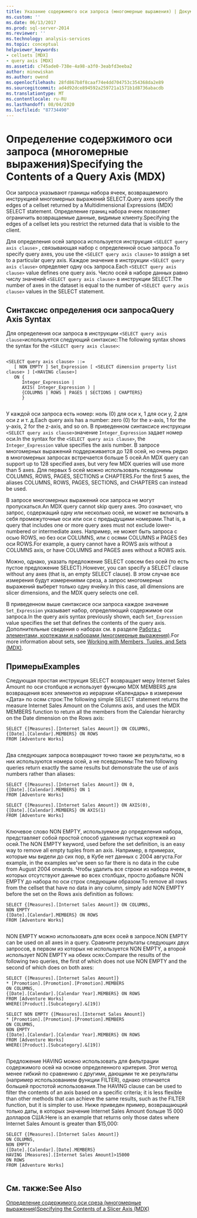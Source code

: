 ```yaml
---
title: Указание содержимого оси запроса (многомерные выражения) | Документация Майкрософт
ms.custom: ''
ms.date: 06/13/2017
ms.prod: sql-server-2014
ms.reviewer: ''
ms.technology: analysis-services
ms.topic: conceptual
helpviewer_keywords:
- cellsets [MDX]
- query axis [MDX]
ms.assetid: c745ade0-738e-4a98-a3f0-3eabfd3eeba2
author: minewiskan
ms.author: owend
ms.openlocfilehash: 28fd867b8f8caaf74e4dd704753c354368da2e89
ms.sourcegitcommit: ad4d92dce894592a259721a1571b1d8736abacdb
ms.translationtype: MT
ms.contentlocale: ru-RU
ms.lasthandoff: 08/04/2020
ms.locfileid: "87734490"
---
```

# <a name="specifying-the-contents-of-a-query-axis-mdx"></a><span data-ttu-id="82b17-102">Определение содержимого оси запроса (многомерные выражения)</span><span class="sxs-lookup"><span data-stu-id="82b17-102">Specifying the Contents of a Query Axis (MDX)</span></span>
  <span data-ttu-id="82b17-103">Оси запроса указывают границы набора ячеек, возвращаемого инструкцией многомерных выражений SELECT.</span><span class="sxs-lookup"><span data-stu-id="82b17-103">Query axes specify the edges of a cellset returned by a Multidimensional Expressions (MDX) SELECT statement.</span></span> <span data-ttu-id="82b17-104">Определение границ набора ячеек позволяет ограничить возвращаемые данные, видимые клиенту.</span><span class="sxs-lookup"><span data-stu-id="82b17-104">Specifying the edges of a cellset lets you restrict the returned data that is visible to the client.</span></span>  
  
 <span data-ttu-id="82b17-105">Для определения осей запроса используется инструкция `<SELECT query axis clause>` , связывающая набор с определенной осью запроса.</span><span class="sxs-lookup"><span data-stu-id="82b17-105">To specify query axes, you use the `<SELECT query axis clause>` to assign a set to a particular query axis.</span></span> <span data-ttu-id="82b17-106">Каждое значение в инструкции `<SELECT query axis clause>` определяет одну ось запроса.</span><span class="sxs-lookup"><span data-stu-id="82b17-106">Each `<SELECT query axis clause>` value defines one query axis.</span></span> <span data-ttu-id="82b17-107">Число осей в наборе данных равно числу значений `<SELECT query axis clause>` в инструкции SELECT.</span><span class="sxs-lookup"><span data-stu-id="82b17-107">The number of axes in the dataset is equal to the number of `<SELECT query axis clause>` values in the SELECT statement.</span></span>  
  
## <a name="query-axis-syntax"></a><span data-ttu-id="82b17-108">Синтаксис определения оси запроса</span><span class="sxs-lookup"><span data-stu-id="82b17-108">Query Axis Syntax</span></span>  
 <span data-ttu-id="82b17-109">Для определения оси запроса в инструкции `<SELECT query axis clause>`используется следующий синтаксис:</span><span class="sxs-lookup"><span data-stu-id="82b17-109">The following syntax shows the syntax for the `<SELECT query axis clause>`:</span></span>  
  
```  
  
<SELECT query axis clause> ::=  
   [ NON EMPTY ] Set_Expression [ <SELECT dimension property list clause> ] [<HAVING clause>]  
   ON {  
      Integer_Expression |   
      AXIS( Integer_Expression ) |   
      {COLUMNS | ROWS | PAGES | SECTIONS | CHAPTERS}     
      }  
  
```  
  
 <span data-ttu-id="82b17-110">У каждой оси запроса есть номер: ноль (0) для оси x, 1 для оси y, 2 для оси z и т. д.</span><span class="sxs-lookup"><span data-stu-id="82b17-110">Each query axis has a number: zero (0) for the x-axis, 1 for the y-axis, 2 for the z-axis, and so on.</span></span> <span data-ttu-id="82b17-111">В приведенном синтаксисе инструкции `<SELECT query axis clause>`значение `Integer_Expression` задает номер оси.</span><span class="sxs-lookup"><span data-stu-id="82b17-111">In the syntax for the `<SELECT query axis clause>`, the `Integer_Expression` value specifies the axis number.</span></span> <span data-ttu-id="82b17-112">В запросе многомерных выражений поддерживается до 128 осей, но очень редко в многомерных запросах встречается больше 5 осей.</span><span class="sxs-lookup"><span data-stu-id="82b17-112">An MDX query can support up to 128 specified axes, but very few MDX queries will use more than 5 axes.</span></span> <span data-ttu-id="82b17-113">Для первых 5 осей можно использовать псевдонимы COLUMNS, ROWS, PAGES, SECTIONS и CHAPTERS.</span><span class="sxs-lookup"><span data-stu-id="82b17-113">For the first 5 axes, the aliases COLUMNS, ROWS, PAGES, SECTIONS, and CHAPTERS can instead be used.</span></span>  
  
 <span data-ttu-id="82b17-114">В запросе многомерных выражений оси запроса не могут пропускаться.</span><span class="sxs-lookup"><span data-stu-id="82b17-114">An MDX query cannot skip query axes.</span></span> <span data-ttu-id="82b17-115">Это означает, что запрос, содержащий одну или несколько осей, не может не включать в себя промежуточные оси или оси с предыдущими номерами.</span><span class="sxs-lookup"><span data-stu-id="82b17-115">That is, a query that includes one or more query axes must not exclude lower-numbered or intermediate axes.</span></span> <span data-ttu-id="82b17-116">Например, не может быть запроса с осью ROWS, но без оси COLUMNS, или с осями COLUMNS и PAGES без оси ROWS.</span><span class="sxs-lookup"><span data-stu-id="82b17-116">For example, a query cannot have a ROWS axis without a COLUMNS axis, or have COLUMNS and PAGES axes without a ROWS axis.</span></span>  
  
 <span data-ttu-id="82b17-117">Можно, однако, указать предложение SELECT совсем без осей (то есть пустое предложение SELECT).</span><span class="sxs-lookup"><span data-stu-id="82b17-117">However, you can specify a SELECT clause without any axes (that is, an empty SELECT clause).</span></span> <span data-ttu-id="82b17-118">В этом случае все измерения будут измерениями среза, а запрос многомерных выражений выберет только одну ячейку.</span><span class="sxs-lookup"><span data-stu-id="82b17-118">In this case, all dimensions are slicer dimensions, and the MDX query selects one cell.</span></span>  
  
 <span data-ttu-id="82b17-119">В приведенном выше синтаксисе оси запроса каждое значение `Set_Expression` указывает набор, определяющий содержимое оси запроса.</span><span class="sxs-lookup"><span data-stu-id="82b17-119">In the query axis syntax previously shown, each `Set_Expression` value specifies the set that defines the contents of the query axis.</span></span> <span data-ttu-id="82b17-120">Дополнительные сведения о наборах см. в разделе [Работа с элементами, кортежами и наборами (многомерные выражения)](working-with-members-tuples-and-sets-mdx.md).</span><span class="sxs-lookup"><span data-stu-id="82b17-120">For more information about sets, see [Working with Members, Tuples, and Sets &#40;MDX&#41;](working-with-members-tuples-and-sets-mdx.md).</span></span>  
  
## <a name="examples"></a><span data-ttu-id="82b17-121">Примеры</span><span class="sxs-lookup"><span data-stu-id="82b17-121">Examples</span></span>  
 <span data-ttu-id="82b17-122">Следующая простая инструкция SELECT возвращает меру Internet Sales Amount по оси столбцов и использует функцию MDX MEMBERS для возвращения всех элементов из иерархии «Календарь» в измерении «Дата» по осям строк:</span><span class="sxs-lookup"><span data-stu-id="82b17-122">The following simple SELECT statement returns the measure Internet Sales Amount on the Columns axis, and uses the MDX MEMBERS function to return all the members from the Calendar hierarchy on the Date dimension on the Rows axis:</span></span>  
  
```  
SELECT {[Measures].[Internet Sales Amount]} ON COLUMNS,  
{[Date].[Calendar].MEMBERS} ON ROWS  
FROM [Adventure Works]  
  
```  
  
 <span data-ttu-id="82b17-123">Два следующих запроса возвращают точно такие же результаты, но в них используются номера осей, а не псевдонимы:</span><span class="sxs-lookup"><span data-stu-id="82b17-123">The two following queries return exactly the same results but demonstrate the use of axis numbers rather than aliases:</span></span>  
  
```  
SELECT {[Measures].[Internet Sales Amount]} ON 0,  
{[Date].[Calendar].MEMBERS} ON 1  
FROM [Adventure Works]  
  
SELECT {[Measures].[Internet Sales Amount]} ON AXIS(0),  
{[Date].[Calendar].MEMBERS} ON AXIS(1)  
FROM [Adventure Works]  
  
```  
  
 <span data-ttu-id="82b17-124">Ключевое слово NON EMPTY, используемое до определения набора, представляет собой простой способ удаления пустых кортежей из осей.</span><span class="sxs-lookup"><span data-stu-id="82b17-124">The NON EMPTY keyword, used before the set definition, is an easy way to remove all empty tuples from an axis.</span></span> <span data-ttu-id="82b17-125">Например, в примерах, которые мы видели до сих пор, в Кубе нет данных с 2004 августа.</span><span class="sxs-lookup"><span data-stu-id="82b17-125">For example, in the examples we've seen so far there is no data in the cube from August 2004 onwards.</span></span> <span data-ttu-id="82b17-126">Чтобы удалить все строки из набора ячеек, в которых отсутствуют данные во всех столбцах, просто добавьте NON EMPTY до набора по оси строк следующим образом:</span><span class="sxs-lookup"><span data-stu-id="82b17-126">To remove all rows from the cellset that have no data in any column, simply add NON EMPTY before the set on the Rows axis definition as follows:</span></span>  
  
```  
SELECT {[Measures].[Internet Sales Amount]} ON COLUMNS,  
NON EMPTY  
{[Date].[Calendar].MEMBERS} ON ROWS  
FROM [Adventure Works]  
  
```  
  
 <span data-ttu-id="82b17-127">NON EMPTY можно использовать для всех осей в запросе.</span><span class="sxs-lookup"><span data-stu-id="82b17-127">NON EMPTY can be used on all axes in a query.</span></span> <span data-ttu-id="82b17-128">Сравните результаты следующих двух запросов, в первом из которых не используется NON EMPTY, а второй использует NON EMPTY на обеих осях:</span><span class="sxs-lookup"><span data-stu-id="82b17-128">Compare the results of the following two queries, the first of which does not use NON EMPTY and the second of which does on both axes:</span></span>  
  
```  
SELECT {[Measures].[Internet Sales Amount]}   
* [Promotion].[Promotion].[Promotion].MEMBERS  
ON COLUMNS,  
{[Date].[Calendar].[Calendar Year].MEMBERS} ON ROWS  
FROM [Adventure Works]  
WHERE([Product].[Subcategory].&[19])  
  
SELECT NON EMPTY {[Measures].[Internet Sales Amount]}   
* [Promotion].[Promotion].[Promotion].MEMBERS  
ON COLUMNS,  
NON EMPTY  
{[Date].[Calendar].[Calendar Year].MEMBERS} ON ROWS  
FROM [Adventure Works]  
WHERE([Product].[Subcategory].&[19])  
  
```  
  
 <span data-ttu-id="82b17-129">Предложение HAVING можно использовать для фильтрации содержимого осей на основе определенного критерия. Этот метод менее гибкий по сравнению с другими, дающими те же результаты (например использованием функции FILTER), однако отличается большей простотой использования.</span><span class="sxs-lookup"><span data-stu-id="82b17-129">The HAVING clause can be used to filter the contents of an axis based on a specific criteria; it is less flexible than other methods that can achieve the same results, such as the FILTER function, but it is simpler to use.</span></span> <span data-ttu-id="82b17-130">Ниже приведен пример, возвращающий только даты, в которых значение Internet Sales Amount больше 15 000 долларов США:</span><span class="sxs-lookup"><span data-stu-id="82b17-130">Here is an example that returns only those dates where Internet Sales Amount is greater than $15,000:</span></span>  
  
```  
SELECT {[Measures].[Internet Sales Amount]}   
ON COLUMNS,  
NON EMPTY  
{[Date].[Calendar].[Date].MEMBERS}   
HAVING [Measures].[Internet Sales Amount]>15000  
ON ROWS  
FROM [Adventure Works]  
  
```  
  
## <a name="see-also"></a><span data-ttu-id="82b17-131">См. также:</span><span class="sxs-lookup"><span data-stu-id="82b17-131">See Also</span></span>  
 [<span data-ttu-id="82b17-132">Определение содержимого оси среза (многомерные выражения)</span><span class="sxs-lookup"><span data-stu-id="82b17-132">Specifying the Contents of a Slicer Axis &#40;MDX&#41;</span></span>](mdx-query-and-slicer-axes-specify-the-contents-of-a-slicer-axis.md)  
  
  

